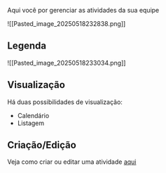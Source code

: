 Aqui você por gerenciar as atividades da sua equipe

![[Pasted_image_20250518232838.png]]


## Legenda

![[Pasted_image_20250518233034.png]]

## Visualização
Há duas possibilidades de visualização:
- Calendário
- Listagem

## Criação/Edição

Veja como criar ou editar uma atividade [aqui](https://scribehow.com/shared/Criando_uma_atividade__Open_Manager__HNqOGNwcQXubWlnjDaEdsQ)